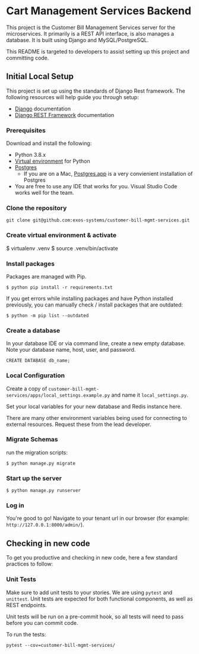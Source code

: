 # Cart Management Services Backend

This project is the Customer Bill Management Services server for the microservices. It primarily is a REST API interface, is also manages a database. It is built using Django and MySQL/PostgreSQL.

This README is targeted to developers to assist setting up this project and committing code.

## Initial Local Setup

This project is set up using the standards of Django Rest framework. The following resources will help guide you through setup:

- [Django](https://docs.djangoproject.com/en/3.2/) documentation
- [Django REST Framework](https://www.django-rest-framework.org/) documentation

### Prerequisites

Download and install the following:

- Python 3.8.x
- [Virtual environment](https://packaging.python.org/guides/installing-using-pip-and-virtual-environments/) for Python
- [Postgres](https://www.postgresql.org/download/)
  - If you are on a Mac, [Postgres.app](https://postgresapp.com/) is a very convienient installation of Postgres
- You are free to use any IDE that works for you. Visual Studio Code works well for the team.

### Clone the repository

```
git clone git@github.com:exos-systems/customer-bill-mgmt-services.git

```

### Create virtual environment & activate

$ virtualenv .venv
$ source .venv/bin/activate

### Install packages

Packages are managed with Pip.

```
$ python pip install -r requirements.txt
```

If you get errors while installing packages and have Python installed previously, you can manually check / install packages that are outdated:

```
$ python -m pip list --outdated
```

### Create a database

In your database IDE or via command line, create a new empty database. Note your database name, host, user, and password.

```
CREATE DATABASE db_name;
```

### Local Configuration

Create a copy of `customer-bill-mgmt-services/apps/local_settings.example.py` and name it `local_settings.py`.

Set your local variables for your new database and Redis instance here.

There are many other environment variables being used for connecting to external resources. Request these from the lead developer.

### Migrate Schemas

run the migration scripts:

```
$ python manage.py migrate
```

### Start up the server

```
$ python manage.py runserver
```

### Log in

You're good to go! Navigate to your tenant url in our browser (for example: `http://127.0.0.1:8000/admin/`).

## Checking in new code

To get you productive and checking in new code, here a few standard practices to follow:

### Unit Tests

Make sure to add unit tests to your stories. We are using `pytest` and `unittest`. Unit tests are expected for both functional components, as well as REST endpoints.

Unit tests will be run on a pre-commit hook, so all tests will need to pass before you can commit code.

To run the tests:

```
pytest --cov=customer-bill-mgmt-services/
```
